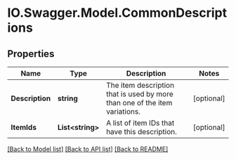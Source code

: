 # IO.Swagger.Model.CommonDescriptions
## Properties

Name | Type | Description | Notes
------------ | ------------- | ------------- | -------------
**Description** | **string** | The item description that is used by more than one of the item variations. | [optional] 
**ItemIds** | **List&lt;string&gt;** | A list of item IDs that have this description. | [optional] 

[[Back to Model list]](../README.md#documentation-for-models) [[Back to API list]](../README.md#documentation-for-api-endpoints) [[Back to README]](../README.md)

